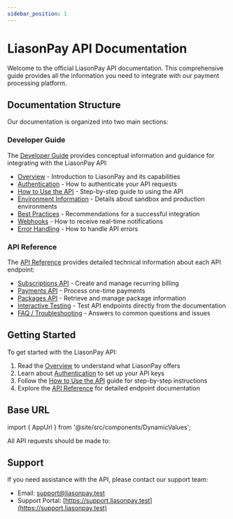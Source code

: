 ```yaml
---
sidebar_position: 1
---
```


# LiasonPay API Documentation

Welcome to the official LiasonPay API documentation. This comprehensive guide provides all the information you need to integrate with our payment processing platform.

## Documentation Structure

Our documentation is organized into two main sections:

### Developer Guide

The [Developer Guide](/developer-guide/overview) provides conceptual information and guidance for integrating with the LiasonPay API:

- [Overview](/developer-guide/overview) - Introduction to LiasonPay and its capabilities
- [Authentication](/developer-guide/authentication) - How to authenticate your API requests
- [How to Use the API](/developer-guide/how-to-use) - Step-by-step guide to using the API
- [Environment Information](/developer-guide/environment-info) - Details about sandbox and production environments
- [Best Practices](/developer-guide/best-practices) - Recommendations for a successful integration
- [Webhooks](/developer-guide/webhooks) - How to receive real-time notifications
- [Error Handling](/developer-guide/error-handling) - How to handle API errors

### API Reference

The [API Reference](/api-reference) provides detailed technical information about each API endpoint:

- [Subscriptions API](/api-reference/subscriptions/get-subscriptions) - Create and manage recurring billing
- [Payments API](/api-reference/payments/process-payment) - Process one-time payments
- [Packages API](/api-reference/packages/get-packages) - Retrieve and manage package information
- [Interactive Testing](/interactive-tools/api-testing) - Test API endpoints directly from the documentation
- [FAQ / Troubleshooting](/api-reference/faq) - Answers to common questions and issues

## Getting Started

To get started with the LiasonPay API:

1. Read the [Overview](/developer-guide/overview) to understand what LiasonPay offers
2. Learn about [Authentication](/developer-guide/authentication) to set up your API keys
3. Follow the [How to Use the API](/developer-guide/how-to-use) guide for step-by-step instructions
4. Explore the [API Reference](/api-reference) for detailed endpoint documentation

## Base URL

import { AppUrl } from '@site/src/components/DynamicValues';

All API requests should be made to:

<AppUrl />

## Support

If you need assistance with the API, please contact our support team:

- Email: support@liasonpay.test
- Support Portal: [https://support.liasonpay.test](https://support.liasonpay.test)
